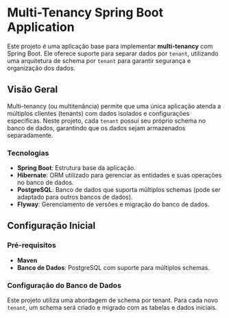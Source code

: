 # Multi-Tenancy Spring Boot Application

Este projeto é uma aplicação base para implementar **multi-tenancy** com Spring Boot. Ele oferece suporte para separar dados por `tenant`, utilizando uma arquitetura de schema por `tenant` para garantir segurança e organização dos dados.

## Visão Geral

Multi-tenancy (ou multitenância) permite que uma única aplicação atenda a múltiplos clientes (tenants) com dados isolados e configurações específicas. Neste projeto, cada `tenant` possui seu próprio schema no banco de dados, garantindo que os dados sejam armazenados separadamente.

### Tecnologias

- **Spring Boot**: Estrutura base da aplicação.
- **Hibernate**: ORM utilizado para gerenciar as entidades e suas operações no banco de dados.
- **PostgreSQL**: Banco de dados que suporta múltiplos schemas (pode ser adaptado para outros bancos de dados).
- **Flyway**: Gerenciamento de versões e migração do banco de dados.

## Configuração Inicial

### Pré-requisitos

- **Maven**
- **Banco de Dados**: PostgreSQL com suporte para múltiplos schemas.

### Configuração do Banco de Dados

Este projeto utiliza uma abordagem de schema por tenant. Para cada novo `tenant`, um schema será criado e migrado com as tabelas e dados iniciais.
